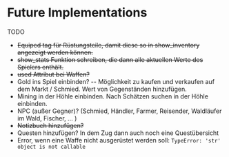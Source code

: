 # Future Implementations
TODO
- ~~Equiped tag für Rüstungsteile, damit diese so in show_inventory angezeigt werden können.~~
- ~~show_stats Funktion schreiben, die dann alle aktuellen Werte des Spielers enthält.~~
- ~~used Attribut bei Waffen?~~
- Gold ins Spiel einbinden? -- Möglichkeit zu kaufen und verkaufen auf dem Markt / Schmied. Wert von Gegenständen hinzufügen.
- Mining in der Höhle einbinden. Nach Schätzen suchen in der Höhle einbinden.
- NPC (außer Gegner)? (Schmied, Händler, Farmer, Reisender, Waldläufer im Wald, Fischer, ... )
- ~~Notizbuch hinzufügen?~~
- Questen hinzufügen? In dem Zug dann auch noch eine Questübersicht
- Error, wenn eine Waffe nicht ausgerüstet werden soll: `TypeError: 'str' object is not callable`
